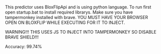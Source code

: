 This predictor uses BloxFlipApi and is using python language.
To run first open startup.bat to install required librarys.
Make sure you have tampermonkey installed with brave.
YOU MUST HAVE YOUR BROWSER OPEN ON BLOXFLIP WHILE EXECUTING FOR IT TO INJECT.

WARNING!!! THIS USES JS TO INJECT INTO TAMPERMONKEY SO DISABLE BRAVE SHIELD!!!

Accuracy: 99.74%
